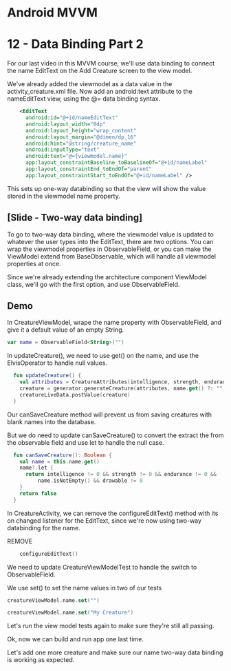 # Android MVVM
# 12 - Data Binding Part 2

For our last video in this MVVM course, we'll use data binding to connect the name EditText on the Add Creature screen to the view model.

We've already added the viewmodel as a data value in the activity_creature.xml file. Now add an android:text attribute to the nameEditText view, using the @= data binding syntax.

```xml
    <EditText
      android:id="@+id/nameEditText"
      android:layout_width="0dp"
      android:layout_height="wrap_content"
      android:layout_margin="@dimen/dp_16"
      android:hint="@string/creature_name"
      android:inputType="text"
      android:text="@={viewmodel.name}"
      app:layout_constraintBaseline_toBaselineOf="@+id/nameLabel"
      app:layout_constraintEnd_toEndOf="parent"
      app:layout_constraintStart_toEndOf="@+id/nameLabel" />
```

This sets up one-way databinding so that the view will show the value stored in the viewmodel name property.

## [Slide - Two-way data binding]

To go to two-way data binding, where the viewmodel value is updated to whatever the user types into the EditText, there are two options. You can wrap the viewmodel properties in ObservableField, or you can make the ViewModel extend from BaseObservable, which will handle all viewmodel properties at once.

Since we're already extending the architecture component ViewModel class, we'll go with the first option, and use ObservableField.

## Demo

In CreatureViewModel, wrape the name property with ObservableField, and give it a default value of an empty String.

```kotlin
var name = ObservableField<String>("")
```

In updateCreature(), we need to use get() on the name, and use the ElvisOperator to handle null values.

```kotlin
  fun updateCreature() {
    val attributes = CreatureAttributes(intelligence, strength, endurance)
    creature = generator.generateCreature(attributes, name.get() ?: "", drawable)
    creatureLiveData.postValue(creature)
  }
```

Our canSaveCreature method will prevent us from saving creatures with blank names into the database.

But we do need to update canSaveCreature() to convert the extract the from the observable field and use let to handle the null case. 

```kotlin
  fun canSaveCreature(): Boolean {
    val name = this.name.get()
    name?.let {
      return intelligence != 0 && strength != 0 && endurance != 0 &&
          name.isNotEmpty() && drawable != 0
    }
    return false
  }
```

In CreatureActivity, we can remove the configureEditText() method with its on changed listener for the EditText, since we're now using two-way databinding for the name.

REMOVE

```kotlin
    configureEditText()
```

We need to update CreatureViewModelTest to handle the switch to ObservableField.

We use set() to set the name values in two of our tests

```kotlin
creatureViewModel.name.set("")
```

```kotlin
creatureViewModel.name.set("My Creature")
```

Let's run the view model tests again to make sure they're still all passing.

Ok, now we can build and run app one last time.

Let's add one more creature and make sure our name two-way data binding is working as expected.